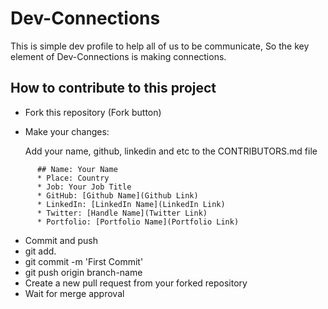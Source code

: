 # Dev-Connections

This is simple dev profile to help all of us to be communicate, So the key element of Dev-Connections is making connections.

## How to contribute to this project
* Fork this repository (Fork button)
* Make your changes:
   
    Add your name, github, linkedin and etc to the CONTRIBUTORS.md file

```
      ## Name: Your Name
      * Place: Country
      * Job: Your Job Title
      * GitHub: [Github Name](Github Link)
      * LinkedIn: [LinkedIn Name](LinkedIn Link)
      * Twitter: [Handle Name](Twitter Link)
      * Portfolio: [Portfolio Name](Portfolio Link)
```
* Commit and push
* git add.
* git commit -m 'First Commit'
* git push origin branch-name
* Create a new pull request from your forked repository
* Wait for merge approval
